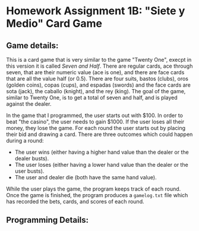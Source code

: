 # Homework Assignment 1B: "Siete y Medio" Card Game
## Game details:
This is a card game that is very similar to the game "Twenty One", execpt in this version it is called *Seven and Half*. There are regular cards, ace through seven, that are their numeric value (ace is one), and there are face cards that are all the value half (or 0.5). There are four suits, bastos (clubs), oros (golden coins), copas (cups), and espadas (swords) and the face cards are sota (jack), the caballo (knight), and the rey (king). The goal of the game, similar to Twenty One, is to get a total of seven and half, and is played against the dealer.

In the game that I programmed, the user starts out with $100. In order to beat "the casino", the user needs to gain $1000. If the user loses all their money, they lose the game. For each round the user starts out by placing their bid and drawing a card. There are three outcomes which could happen during a round:
- The user wins (either having a higher hand value than the dealer or the dealer busts).
- The user loses (either having a lower hand value than the dealer or the user busts).
- The user and dealer die (both have the same hand value).

While the user plays the game, the program keeps track of each round. Once the game is finished, the program produces a `gamelog.txt` file which has recorded the bets, cards, and scores of each round. 
## Programming Details:
